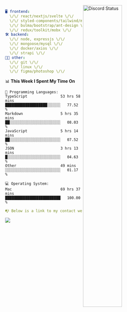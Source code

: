 
<a href="https://discord.com/users/279302975371870218" target="_blank">
    <img width="50%" align="right" alt="Discord Status" src="https://lanyard.cnrad.dev/api/279302975371870218?bg=161B22&borderRadius=5px%205px%200%200&hideTimestamp=true&idleMessage=Just%20chillin%27%20at%20the%20moment&animated=true">
</a>

```yaml
🖥️ frontend: 
  \/\/ react/nextjs/svelte \/\/
  \/\/ styled-components/tailwind/mui/
  \/\/ bulma/bootstrap/ant-design \/\/
  \/\/ redux/toolkit/mobx \/\/
🛠 backend: 
  \/\/ node, expressjs \/\/
  \/\/ mongoose/mysql \/\/
  \/\/ docker/axios \/\/
  \/\/ strapi \/\/
👨‍💻 other: 
  \/\/ git \/\/ 
  \/\/ linux \/\/
  \/\/ figma/photoshop \/\/
```
<!--START_SECTION:waka-->
📊 **This Week I Spent My Time On** 

```text
💬 Programming Languages: 
TypeScript               53 hrs 58 mins      ███████████████████░░░░░░   77.52 % 
Markdown                 5 hrs 35 mins       ██░░░░░░░░░░░░░░░░░░░░░░░   08.03 % 
JavaScript               5 hrs 14 mins       ██░░░░░░░░░░░░░░░░░░░░░░░   07.52 % 
JSON                     3 hrs 13 mins       █░░░░░░░░░░░░░░░░░░░░░░░░   04.63 % 
Other                    49 mins             ░░░░░░░░░░░░░░░░░░░░░░░░░   01.17 % 

💻 Operating System: 
Mac                      69 hrs 37 mins      █████████████████████████   100.00 % 
```


<!--END_SECTION:waka-->
```yaml
📭 Below is a link to my contact website 
```
<a href="https://mxns.xyz" target="_black"> <img src="https://img.shields.io/badge/website-161B22?style=for-the-badge&logo=About.me&logoColor=white"></img> <a/>
